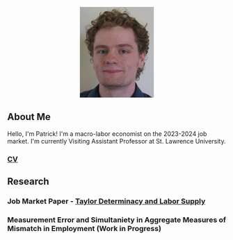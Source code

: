 
<p align="center">
  <img src=./docs/profilepic.JPG/>
</p>



## About Me
Hello, I'm Patrick!
I'm a macro-labor economist on the 2023-2024 job market.
I'm currently Visiting Assistant Professor at St. Lawrence University.

### [CV](./docs/BurkePatrick-CV.pdf) 

## Research
### Job Market Paper - [Taylor Determinacy and Labor Supply](./docs/lsupplydetS-2.pdf)
### Measurement Error and Simultaniety in Aggregate Measures of Mismatch in Employment (Work in Progress)
